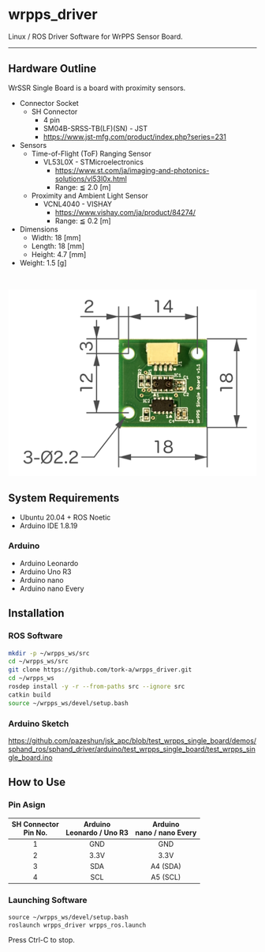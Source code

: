 # wrpps_driver
Linux / ROS Driver Software for WrPPS Sensor Board.

---

## Hardware Outline

WrSSR Single Board is a board with proximity sensors.

- Connector Socket
  - SH Connector
    - 4 pin
    - SM04B-SRSS-TB(LF)(SN) - JST
    - https://www.jst-mfg.com/product/index.php?series=231
- Sensors
  - Time-of-Flight (ToF) Ranging Sensor
    - VL53L0X - STMicroelectronics
      - https://www.st.com/ja/imaging-and-photonics-solutions/vl53l0x.html
      - Range: ≦ 2.0 [m]
  - Proximity and Ambient Light Sensor
    - VCNL4040 - VISHAY
      - https://www.vishay.com/ja/product/84274/
      - Range: ≦ 0.2 [m]
- Dimensions
  - Width: 18 [mm]
  - Length: 18 [mm]
  - Height: 4.7 [mm]
- Weight: 1.5 [g]

<br>

![WrPPS Single Board v1.1 Dimensions](doc/images/wrpps-single-board_dimensions_small.png)


## System Requirements

- Ubuntu 20.04 + ROS Noetic
- Arduino IDE 1.8.19

### Arduino

- Arduino Leonardo
- Arduino Uno R3
- Arduino nano
- Arduino nano Every


## Installation

### ROS Software

``` bash
mkdir -p ~/wrpps_ws/src
cd ~/wrpps_ws/src
git clone https://github.com/tork-a/wrpps_driver.git
cd ~/wrpps_ws
rosdep install -y -r --from-paths src --ignore src
catkin build
source ~/wrpps_ws/devel/setup.bash
```

### Arduino Sketch

https://github.com/pazeshun/jsk_apc/blob/test_wrpps_single_board/demos/sphand_ros/sphand_driver/arduino/test_wrpps_single_board/test_wrpps_single_board.ino


## How to Use

### Pin Asign

SH Connector<br> Pin No. | Arduino<br> Leonardo / Uno R3 | Arduino<br> nano / nano Every
:---: | :---: | :---:
1 | GND | GND
2 | 3.3V | 3.3V
3 | SDA | A4 (SDA)
4 | SCL | A5 (SCL)

### Launching Software

```
source ~/wrpps_ws/devel/setup.bash
roslaunch wrpps_driver wrpps_ros.launch
```

Press Ctrl-C to stop.

